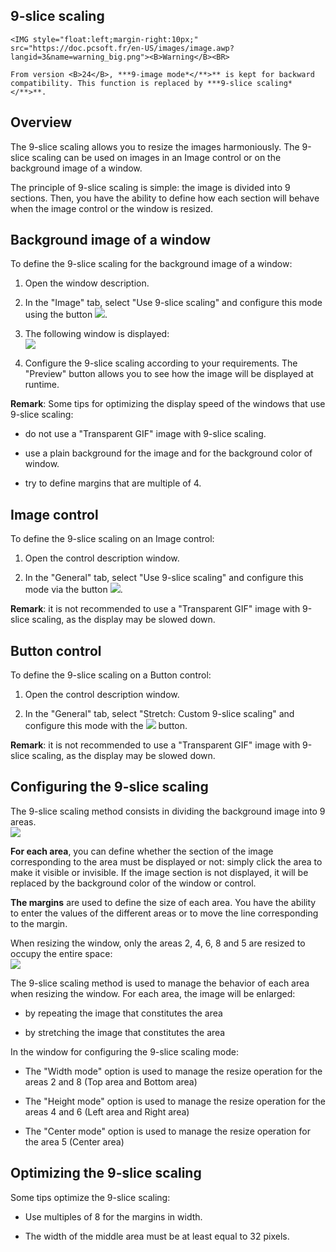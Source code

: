 


## 9-slice scaling
			

<DIV class="specObsolete">
	<IMG style="float:left;margin-right:10px;" src="https://doc.pcsoft.fr/en-US/images/image.awp?langid=3&name=warning_big.png"><B>Warning</B><BR>
	From version <B>24</B>, ***9-image mode*</**>** is kept for backward compatibility. This function is replaced by ***9-slice scaling*</**>**.
</DIV><a name="NOTE1"></a>
<a name="NOTE1_1"></a>


## Overview
<a name="overview_ELTTEXTE000163"></a>
The 9-slice scaling allows you to resize the images harmoniously. The 9-slice scaling can be used on images in an Image control or on the background image of a window.

The principle of 9-slice scaling is simple: the image is divided into 9 sections. Then, you have the ability to define how each section will behave when the image control or the window is resized.

<a name="NOTE2"></a>
<a name="NOTE2_1"></a>


## Background image of a window
<a name="background_image_window_ELTTEXTE000187"></a>
To define the 9-slice scaling for the background image of a window: 

1. Open the window description.

2. In the "Image" tab, select "Use 9-slice scaling" and configure this mode using the button ![](https://doc.pcsoft.fr/en-US/images/image.awp?langid=3&name=btnrupture.gif).

3. The following window is displayed:<br>![](https://doc.pcsoft.fr/en-US/images/image.awp?langid=3&name=Mode9image.gif)


4. Configure the 9-slice scaling according to your requirements. The "Preview" button allows you to see how the image will be displayed at runtime.




**Remark**: Some tips for optimizing the display speed of the windows that use 9-slice scaling:

- do not use a "Transparent GIF" image with 9-slice scaling.

- use a plain background for the image and for the background color of window.

- try to define margins that are multiple of 4.




<a name="NOTE3"></a>
<a name="NOTE3_1"></a>


## Image control
<a name="image_control_ELTTEXTE000211"></a>
To define the 9-slice scaling on an Image control:

1. Open the control description window.

2. In the "General" tab, select "Use 9-slice scaling" and configure this mode via the button ![](https://doc.pcsoft.fr/en-US/images/image.awp?langid=3&name=btnrupture.gif).




**Remark**: it is not recommended to use a "Transparent GIF" image with 9-slice scaling, as the display may be slowed down.

<a name="NOTE4"></a>
<a name="NOTE4_1"></a>


## Button control
<a name="button_control_ELTTEXTE000235"></a>
To define the 9-slice scaling on a Button control:

1. Open the control description window.

2. In the "General" tab, select "Stretch: Custom 9-slice scaling" and configure this mode with the ![](https://doc.pcsoft.fr/en-US/images/image.awp?langid=3&name=btnrupture.gif) button.




**Remark**: it is not recommended to use a "Transparent GIF" image with 9-slice scaling, as the display may be slowed down.

<a name="NOTE5"></a>
<a name="NOTE5_1"></a>


## Configuring the 9-slice scaling
<a name="configuring_the_9slice_scaling_ELTTEXTE000259"></a>
The 9-slice scaling method consists in dividing the background image into 9 areas. <br>![](https://doc.pcsoft.fr/en-US/images/image.awp?langid=3&name=Mode9image3.gif)


**For each area**, you can define whether the section of the image corresponding to the area must be displayed or not: simply click the area to make it visible or invisible. If the image section is not displayed, it will be replaced by the background color of the window or control.

**The margins** are used to define the size of each area. You have the ability to enter the values of the different areas or to move the line corresponding to the margin.

When resizing the window, only the areas 2, 4, 6, 8 and 5 are resized to occupy the entire space: <br>![](https://doc.pcsoft.fr/en-US/images/image.awp?langid=3&name=Mode9image2.gif)


The 9-slice scaling method is used to manage the behavior of each area when resizing the window. For each area, the image will be enlarged:

- by repeating the image that constitutes the area

- by stretching the image that constitutes the area


In the window for configuring the 9-slice scaling mode:

- The "Width mode" option is used to manage the resize operation for the areas 2 and 8 (Top area and Bottom area)

- The "Height mode" option is used to manage the resize operation for the areas 4 and 6 (Left area and Right area)

- The "Center mode" option is used to manage the resize operation for the area 5 (Center area)




<a name="NOTE6"></a>
<a name="NOTE6_1"></a>


## Optimizing the 9-slice scaling
<a name="optimizing_the_9slice_scaling_ELTTEXTE000283"></a>
Some tips optimize the 9-slice scaling:

- Use multiples of 8 for the margins in width.

- The width of the middle area must be at least equal to 32 pixels.





